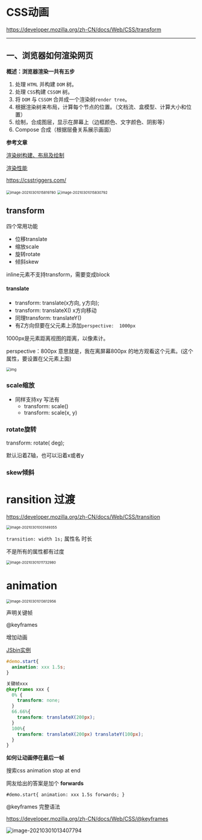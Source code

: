 # CSS动画

https://developer.mozilla.org/zh-CN/docs/Web/CSS/transform





---

## 一、浏览器如何渲染网页

**概述：浏览器渲染一共有五步**

1. 处理 `HTML` 并构建 `DOM` 树。
2. 处理 `CSS`构建 `CSSOM` 树。
3. 将 `DOM` 与 `CSSOM` 合并成一个渲染树`render tree`。
4. 根据渲染树来布局，计算每个节点的位置。（文档流、盒模型、计算大小和位置）
5. 绘制，合成图层，显示在屏幕上（边框颜色、文字颜色、阴影等）
6. Compose 合成（根据层叠关系展示画面）

**参考文章**

[渲染树构建、布局及绘制](https://developers.google.com/web/fundamentals/performance/critical-rendering-path/render-tree-construction)

[渲染性能](https://developers.google.com/web/fundamentals/performance/rendering/)

https://csstriggers.com/

<img src="https://i.loli.net/2021/03/01/uJAOGa65scPxzTj.png" alt="image-20210301015819780" style="zoom: 67%;" />

<img src="https://i.loli.net/2021/03/01/C2U83mHcZIQLWBF.png" alt="image-20210301015830792" style="zoom:67%;" />

## transform

四个常用功能

+ 位移translate
+ 缩放scale
+ 旋转rotate
+ 倾斜skew

inline元素不支持transform，需要变成block

####  translate

+ transform: translate(x方向, y方向);
+ transform: translateX() x方向移动
+ 同理transform: translateY()
+ 有Z方向但要在父元素上添加``perspective:  1000px``

1000px是元素距离视图的距离，以像素计。

perspective：800px  意思就是，我在离屏幕800px 的地方观看这个元素。(这个属性，要设置在父元素上面)

<img src="https://i.loli.net/2021/03/01/QKPGpESt6haDJXz.png" alt="img" style="zoom: 67%;" />



### scale缩放

+ 同样支持xy 写法有
  + transform: scale()
  + transform: scale(x, y)



### rotate旋转

transform: rotate( deg);

默认沿着Z轴，也可以沿着x或者y



### skew倾斜









# ransition 过渡

https://developer.mozilla.org/zh-CN/docs/Web/CSS/transition

<img src="https://i.loli.net/2021/03/01/t3Q6RgPkvSLIdGs.png" alt="image-20210301003149355" style="zoom:67%;" />

``transition: width 1s;`` 属性名 时长



不是所有的属性都有过度

<img src="https://i.loli.net/2021/03/01/fyNrjKWgadGzlDV.png" alt="image-20210301011732980" style="zoom:67%;" />











# animation

<img src="https://i.loli.net/2021/03/01/mY9OBRcWifHPUL6.png" alt="image-20210301013612956" style="zoom:67%;" />

声明关键帧

@keyframes

增加动画

[JSbin实例](http://js.jirengu.com/peran/1/edit?html,css,output)

~~~~css
#demo.start{
  animation: xxx 1.5s;
} 

关键帧xxx
@keyframes xxx {
  0% {
    transform: none;
  }
  66.66%{
    transform: translateX(200px);
  }
  100%{
    transform: translateX(200px) translateY(100px);
  }
}
~~~~





**如何让动画停在最后一帧**

搜索css animation stop at end

网友给出的答案是加个 **forwards**

``#demo.start{
  animation: xxx 1.5s forwards;
} ``



@keyframes 完整语法

https://developer.mozilla.org/zh-CN/docs/Web/CSS/@keyframes

![image-20210301013407794](https://i.loli.net/2021/03/01/Wbawhr2XNpTMFZ8.png)